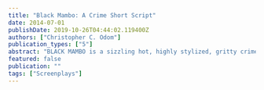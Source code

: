 ```yaml
---
title: "Black Mambo: A Crime Short Script"
date: 2014-07-01
publishDate: 2019-10-26T04:44:02.119400Z
authors: ["Christopher C. Odom"]
publication_types: ["5"]
abstract: "BLACK MAMBO is a sizzling hot, highly stylized, gritty crime story placed within the miry landscape of the Los Angeles underground crime world. When Police Detective Will Biggs and his crew attempt to infiltrate Black Mambo's counterfeit crime syndicate, Will's team gets made and all hell breaks loose."
featured: false
publication: ""
tags: ["Screenplays"]
---
```


